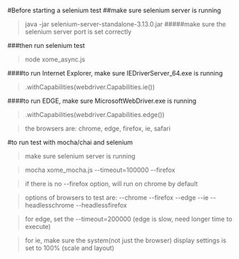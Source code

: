 #Before starting a selenium test
##make sure selenium server is running

> java -jar selenium-server-standalone-3.13.0.jar
#####make sure the selenium server port is set correctly

###then run selenium test
> node xome_async.js


####to run Internet Explorer, make sure IEDriverServer_64.exe is running
> .withCapabilities(webdriver.Capabilities.ie())

####to run EDGE, make sure MicrosoftWebDriver.exe is running
> .withCapabilities(webdriver.Capabilities.edge())

> the browsers are: chrome, edge, firefox, ie, safari

#to run test with mocha/chai and selenium
> make sure selenium server is running

> mocha xome_mocha.js --timeout=100000 --firefox

> if there is no --firefox option, will run on chrome by default

> options of browsers to test are: --chrome --firefox --edge --ie --headlesschrome --headlessfirefox

> for edge, set the --timeout=200000 (edge is slow, need longer time to execute)

> for ie, make sure the system(not just the browser) display settings is set to 100% (scale and layout)

